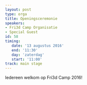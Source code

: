 ```yaml
---
layout: post
type: orga
title: Openingsceremonie
speakers:
- Fri3d Camp Organisatie
- Special Guest
id: 58
timing: 
   date: '13 augustus 2016'
   end: '11:30'
   day: 'zaterdag'
   start: '11:00'
track: main stage
---
```

Iedereen welkom op Fri3d Camp 2016!